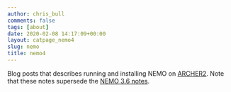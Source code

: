 ```yaml
---
author: chris_bull
comments: false
tags: [about]
date: 2020-02-08 14:17:09+00:00
layout: catpage_nemo4
slug: nemo
title: nemo4
---
```


Blog posts that describes running and installing NEMO on [ARCHER2](http://www.archer2.ac.uk/). Note that these notes supersede the [NEMO 3.6 notes](christopherbull.com.au/nemo).

